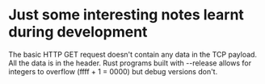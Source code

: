 # Just some interesting notes learnt during development
The basic HTTP GET request doesn't contain any data in the TCP payload. All the data is in the header. 
Rust programs built with --release allows for integers to overflow (ffff + 1 = 0000) but debug versions don't. 